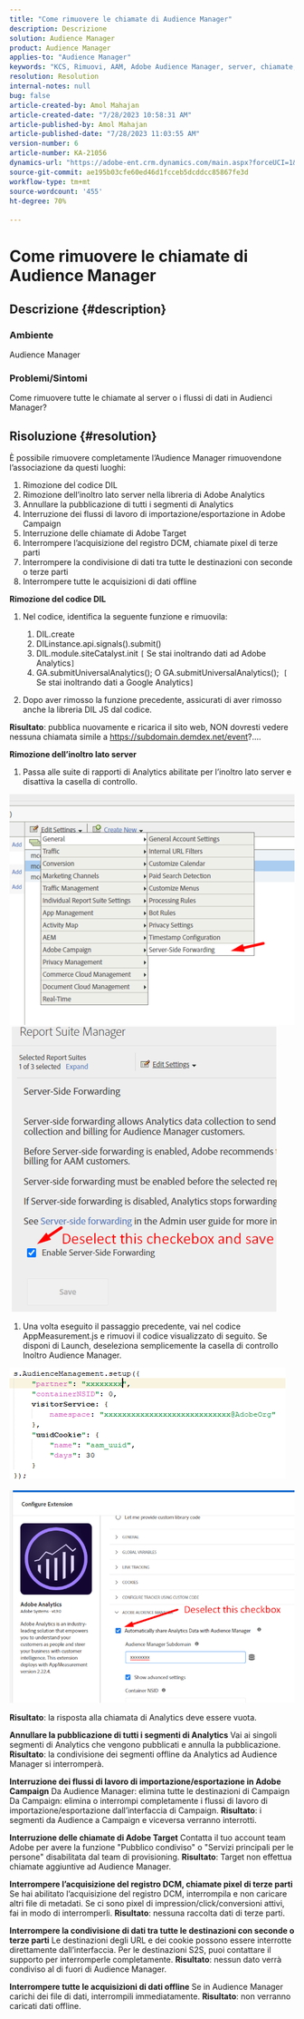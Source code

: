 ```yaml
---
title: "Come rimuovere le chiamate di Audience Manager"
description: Descrizione
solution: Audience Manager
product: Audience Manager
applies-to: "Audience Manager"
keywords: "KCS, Rimuovi, AAM, Adobe Audience Manager, server, chiamate, chiamate server, Procedura"
resolution: Resolution
internal-notes: null
bug: false
article-created-by: Amol Mahajan
article-created-date: "7/28/2023 10:58:31 AM"
article-published-by: Amol Mahajan
article-published-date: "7/28/2023 11:03:55 AM"
version-number: 6
article-number: KA-21056
dynamics-url: "https://adobe-ent.crm.dynamics.com/main.aspx?forceUCI=1&pagetype=entityrecord&etn=knowledgearticle&id=d13804ac-352d-ee11-bdf4-6045bd0067ea"
source-git-commit: ae195b03cfe60ed46d1fcceb5dcddcc85867fe3d
workflow-type: tm+mt
source-wordcount: '455'
ht-degree: 70%

---
```


# Come rimuovere le chiamate di Audience Manager

## Descrizione {#description}


### Ambiente

Audience Manager

### Problemi/Sintomi

Come rimuovere tutte le chiamate al server o i flussi di dati in Audienci Manager?


## Risoluzione {#resolution}


È possibile rimuovere completamente l’Audience Manager rimuovendone l’associazione da questi luoghi:

1. Rimozione del codice DIL
2. Rimozione dell’inoltro lato server nella libreria di Adobe Analytics
3. Annullare la pubblicazione di tutti i segmenti di Analytics
4. Interruzione dei flussi di lavoro di importazione/esportazione in Adobe Campaign
5. Interruzione delle chiamate di Adobe Target
6. Interrompere l’acquisizione del registro DCM, chiamate pixel di terze parti
7. Interrompere la condivisione di dati tra tutte le destinazioni con seconde o terze parti
8. Interrompere tutte le acquisizioni di dati offline




<b>Rimozione del codice DIL</b>

1. Nel codice, identifica la seguente funzione e rimuovila:

   1. DIL.create
   2. DILinstance.api.signals().submit()
   3. DIL.module.siteCatalyst.init `[` Se stai inoltrando dati ad Adobe Analytics`]`
   4. GA.submitUniversalAnalytics(); O GA.submitUniversalAnalytics();  `[` Se stai inoltrando dati a Google Analytics`]`
2. Dopo aver rimosso la funzione precedente, assicurati di aver rimosso anche la libreria DIL JS dal codice.


<b>Risultato</b>: pubblica nuovamente e ricarica il sito web, NON dovresti vedere nessuna chiamata simile a https://subdomain.demdex.net/event?....



<b>Rimozione dell’inoltro lato server</b>

1. Passa alle suite di rapporti di Analytics abilitate per l’inoltro lato server e disattiva la casella di controllo.


![](assets/8a6b5fd5-676c-ed11-9562-6045bd006239.png) ![](assets/8d6b5fd5-676c-ed11-9562-6045bd006239.png)

1. Una volta eseguito il passaggio precedente, vai nel codice AppMeasurement.js e rimuovi il codice visualizzato di seguito. Se disponi di Launch, deseleziona semplicemente la casella di controllo Inoltro Audience Manager.


![](assets/8c6b5fd5-676c-ed11-9562-6045bd006239.png)             ![](assets/8b6b5fd5-676c-ed11-9562-6045bd006239.png)

<b>Risultato</b>: la risposta alla chiamata di Analytics deve essere vuota.

<b>Annullare la pubblicazione di tutti i segmenti di Analytics</b>
Vai ai singoli segmenti di Analytics che vengono pubblicati e annulla la pubblicazione.
<b>Risultato</b>: la condivisione dei segmenti offline da Analytics ad Audience Manager si interromperà.

<b>Interruzione dei flussi di lavoro di importazione/esportazione in Adobe Campaign</b>
Da Audience Manager: elimina tutte le destinazioni di Campaign
Da Campaign: elimina o interrompi completamente i flussi di lavoro di importazione/esportazione dall’interfaccia di Campaign.
<b>Risultato</b>: i segmenti da Audience a Campaign e viceversa verranno interrotti.

<b>Interruzione delle chiamate di Adobe Target</b>
Contatta il tuo account team Adobe per avere la funzione &quot;Pubblico condiviso&quot; o &quot;Servizi principali per le persone&quot; disabilitata dal team di provisioning.
<b>Risultato</b>: Target non effettua chiamate aggiuntive ad Audience Manager.

<b>Interrompere l’acquisizione del registro DCM, chiamate pixel di terze parti</b>
Se hai abilitato l’acquisizione del registro DCM, interrompila e non caricare altri file di metadati.
Se ci sono pixel di impression/click/conversioni attivi, fai in modo di interromperli.
<b>Risultato</b>: nessuna raccolta dati di terze parti.

<b>Interrompere la condivisione di dati tra tutte le destinazioni con seconde o terze parti</b>
Le destinazioni degli URL e dei cookie possono essere interrotte direttamente dall’interfaccia.
Per le destinazioni S2S, puoi contattare il supporto per interromperle completamente.
<b>Risultato</b>: nessun dato verrà condiviso al di fuori di Audience Manager.

<b>Interrompere tutte le acquisizioni di dati offline</b>
Se in Audience Manager carichi dei file di dati, interrompili immediatamente.
<b>Risultato</b>: non verranno caricati dati offline.
